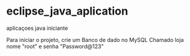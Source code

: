 # eclipse_java_aplication
aplicaçoes java iniciante

Para iniciar o projeto, crie um Banco de dado no MySQL Chamado loja
nome "root" e senha "Password@123"
